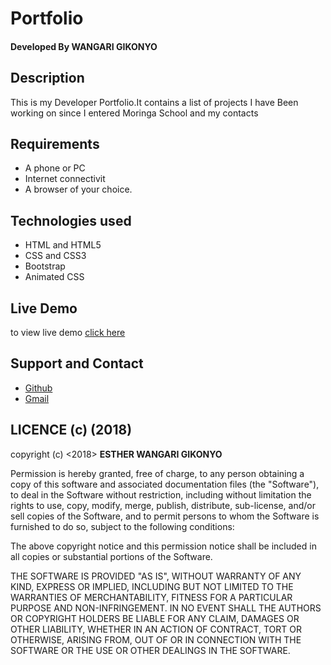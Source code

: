 # Portfolio

#### Developed By **WANGARI GIKONYO**

## Description
This is my Developer Portfolio.It contains a list of projects I have Been working on since I entered Moringa School and my contacts

## Requirements
* A phone or PC
* Internet connectivit
* A browser of your choice.


## Technologies used
* HTML and HTML5
* CSS and CSS3
* Bootstrap
* Animated CSS

## Live Demo
to view live demo <a href="https://estherwangari.github.io/portfolio/">click here</a>

## Support and Contact
* <a href="https://github.com/EstherWangari">Github<a/>
* <a href="mailto:wangarie0@gmail.com">Gmail</a>


## LICENCE (c) (2018)
copyright (c) <2018> **ESTHER WANGARI GIKONYO**

Permission is hereby granted, free of charge, to any person obtaining a copy
of this software and associated documentation files (the "Software"), to deal
in the Software without restriction, including without limitation the rights
to use, copy, modify, merge, publish, distribute, sub-license, and/or sell
copies of the Software, and to permit persons to whom the Software is
furnished to do so, subject to the following conditions:

The above copyright notice and this permission notice shall be included in all
copies or substantial portions of the Software.

THE SOFTWARE IS PROVIDED "AS IS", WITHOUT WARRANTY OF ANY KIND, EXPRESS OR
IMPLIED, INCLUDING BUT NOT LIMITED TO THE WARRANTIES OF MERCHANTABILITY,
FITNESS FOR A PARTICULAR PURPOSE AND NON-INFRINGEMENT. IN NO EVENT SHALL THE
AUTHORS OR COPYRIGHT HOLDERS BE LIABLE FOR ANY CLAIM, DAMAGES OR OTHER
LIABILITY, WHETHER IN AN ACTION OF CONTRACT, TORT OR OTHERWISE, ARISING FROM,
OUT OF OR IN CONNECTION WITH THE SOFTWARE OR THE USE OR OTHER DEALINGS IN THE
SOFTWARE.
